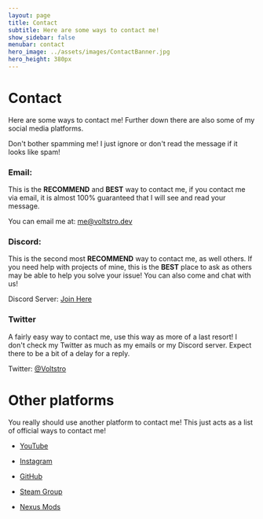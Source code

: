 ```yaml
---
layout: page
title: Contact  
subtitle: Here are some ways to contact me!
show_sidebar: false
menubar: contact
hero_image: ../assets/images/ContactBanner.jpg
hero_height: 380px
---
```


# Contact

Here are some ways to contact me! Further down there are also some of my social media platforms.

Don't bother spamming me! I just ignore or don't read the message if it looks like spam!

### Email:

This is the **RECOMMEND** and **BEST** way to contact me, if you contact me via email, it is almost 100% guaranteed that I will see and read your message.

You can email me at: [me@voltstro.dev](mailto:me@voltstro.dev)

### Discord:

This is the second most **RECOMMEND** way to contact me, as well others. If you need help with projects of mine, this is the **BEST** place to ask as others may be able to help you solve your issue! You can also come and chat with us!

Discord Server: [Join Here](https://discord.voltstro.dev)

### Twitter

A fairly easy way to contact me, use this way as more of a last resort! I don't check my Twitter as much as my emails or my Discord server. Expect there to be a bit of a delay for a reply.

Twitter: [@Voltstro](https://twitter.com/Voltstro)

# Other platforms

You really should use another platform to contact me! This just acts as a list of official ways to contact me!

* [YouTube](https://youtube.com/Voltstro)

* [Instagram](https://www.instagram.com/voltstrostudios/)

* [GitHub](https://github.com/Voltstro)

* [Steam Group](https://steamcommunity.com/groups/voltstro)

* [Nexus Mods](https://www.nexusmods.com/users/34491035)
